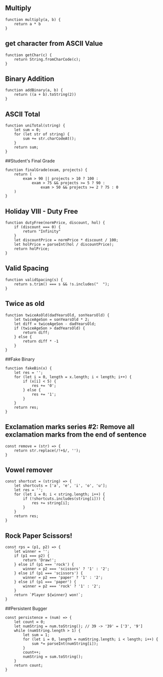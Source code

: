 ## Multiply
    function multiply(a, b) {
        return a * b
    }

## get character from ASCII Value

    function getChar(c) {
        return String.fromCharCode(c);
    }

## Binary Addition

    function addBinary(a, b) {
        return ((a + b).toString(2))
    }

## ASCII Total

    function uniTotal(string) {
        let sum = 0;
        for (let str of string) {
            sum += str.charCodeAt();
        }
        return sum;
    }

##Student's Final Grade

    function finalGrade(exam, projects) {
        return (
            exam > 90 || projects > 10 ? 100 :
                exam > 75 && projects >= 5 ? 90 :
                    exam > 50 && projects >= 2 ? 75 : 0
        )
    }

## Holiday VIII - Duty Free

    function dutyFree(normPrice, discount, hol) {
        if (discount === 0) {
            return "Infinity"
        }
        let discountPrice = normPrice * discount / 100;
        let holPrice = parseInt(hol / discountPrice);
        return holPrice;
    }

## Valid Spacing

    function validSpacing(s) {
        return s.trim() === s && !s.includes("  ");
    }

## Twice as old

    function twiceAsOld(dadYearsOld, sonYearsOld) {
        let twiceAgeSon = sonYearsOld * 2;
        let diff = twiceAgeSon - dadYearsOld;
        if (twiceAgeSon > dadYearsOld) {
            return diff;
        } else {
            return diff * -1
        }
    }

##Fake Binary

    function fakeBin(x) {
        let res = '';
        for (let i = 0, length = x.length; i < length; i++) {
            if (x[i] < 5) {
                res += '0';
            } else {
                res += '1';
            }
        }
        return res;
    }

## Exclamation marks series #2: Remove all exclamation marks from the end of sentence

    const remove = (str) => {
        return str.replace(/!+$/, '');
    }

## Vowel remover

    const shortcut = (string) => {
        let shortcuts = ['a', 'e', 'i', 'o', 'u'];
        let res = '';
        for (let i = 0; i < string.length; i++) {
            if (!shortcuts.includes(string[i])) {
                res += string[i];
            }
        }
        return res;
    }

## Rock Paper Scissors!

    const rps = (p1, p2) => {
        let winner = '';
        if (p1 === p2) {
            return 'Draw!';
        } else if (p1 === 'rock') {
            winner = p2 === 'scissors' ? '1' : '2';
        } else if (p1 === 'scissors') {
            winner = p2 === 'paper' ? '1' : '2';
        } else if (p1 === 'paper') {
            winner = p2 === 'rock' ? '1' : '2';
        }
        return `Player ${winner} won!`;
    }

##Persistent Bugger

    const persistence = (num) => {
        let count = 0;
        let numString = num.toString(); // 39 -> '39' = ['3', '9'] 
        while (numString.length > 1) {
            let sum = 1;
            for (let i = 0, length = numString.length; i < length; i++) {
                sum *= parseInt(numString[i]);
            }
            count++;
            numString = sum.toString();
        }
        return count;
    }
